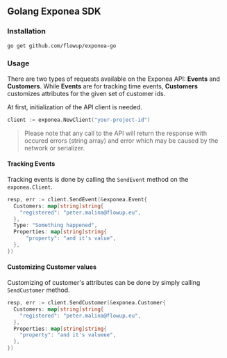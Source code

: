 ## Golang Exponea SDK

### Installation
```bash
go get github.com/flowup/exponea-go
```

### Usage
There are two types of requests available on the Exponea API: **Events**
and **Customers**. While **Events** are for tracking time events, **Customers**
customizes attributes for the given set of customer ids.


At first, initialization of the API client is needed.
```go
client := exponea.NewClient("your-project-id")
```

> Please note that any call to the API will return the response with occured
errors (string array) and error which may be caused by the network or serializer.

#### Tracking Events
Tracking events is done by calling the `SendEvent` method on the `exponea.Client`.

```go
resp, err := client.SendEvent(&exponea.Event{
  Customers: map[string]string{
    "registered": "peter.malina@flowup.eu",
  },
  Type: "Something happened",
  Properties: map[string]string{
      "property": "and it's value",
  },
})
```

#### Customizing Customer values
Customizing of customer's attributes can be done by simply calling `SendCustomer` method.

```go
resp, err := client.SendCustomer(&exponea.Customer{
  Customers: map[string]string{
    "registered": "peter.malina@flowup.eu",
  },
  Properties: map[string]string{
    "property": "and it's valueee",
  },
})
```